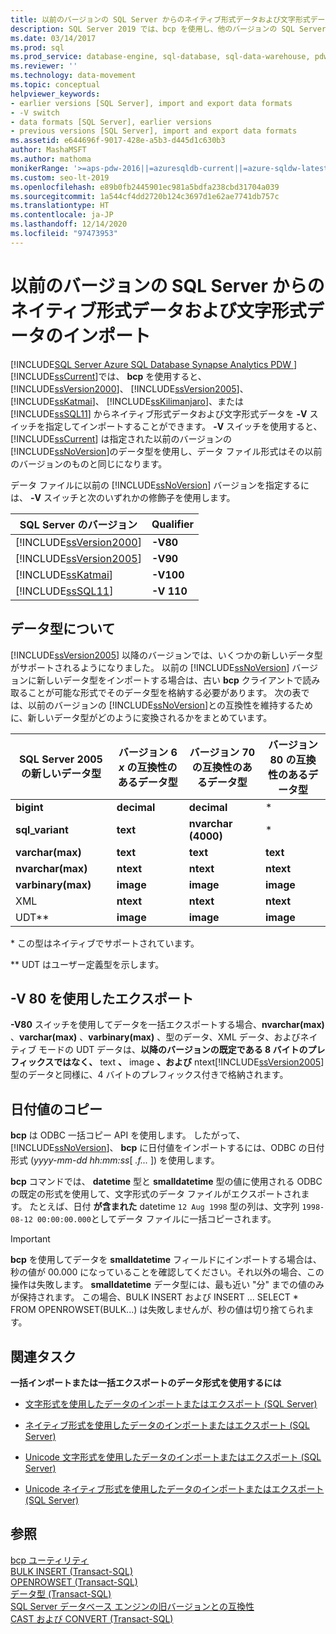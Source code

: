 ```yaml
---
title: 以前のバージョンの SQL Server からのネイティブ形式データおよび文字形式データのインポート
description: SQL Server 2019 では、bcp を使用し、他のバージョンの SQL Server からネイティブ形式データおよび文字形式データを -V スイッチと修飾子を指定してインポートすることができます。
ms.date: 03/14/2017
ms.prod: sql
ms.prod_service: database-engine, sql-database, sql-data-warehouse, pdw
ms.reviewer: ''
ms.technology: data-movement
ms.topic: conceptual
helpviewer_keywords:
- earlier versions [SQL Server], import and export data formats
- -V switch
- data formats [SQL Server], earlier versions
- previous versions [SQL Server], import and export data formats
ms.assetid: e644696f-9017-428e-a5b3-d445d1c630b3
author: MashaMSFT
ms.author: mathoma
monikerRange: '>=aps-pdw-2016||=azuresqldb-current||=azure-sqldw-latest||>=sql-server-2016||>=sql-server-linux-2017||=azuresqldb-mi-current'
ms.custom: seo-lt-2019
ms.openlocfilehash: e89b0fb2445901ec981a5bdfa238cbd31704a039
ms.sourcegitcommit: 1a544cf4dd2720b124c3697d1e62ae7741db757c
ms.translationtype: HT
ms.contentlocale: ja-JP
ms.lasthandoff: 12/14/2020
ms.locfileid: "97473953"
---
```

# <a name="import-native-and-character-format-data-from-earlier-versions-of-sql-server"></a>以前のバージョンの SQL Server からのネイティブ形式データおよび文字形式データのインポート
[!INCLUDE[SQL Server Azure SQL Database Synapse Analytics PDW ](../../includes/applies-to-version/sql-asdb-asdbmi-asa-pdw.md)]
  [!INCLUDE[ssCurrent](../../includes/sscurrent-md.md)]では、 **bcp** を使用すると、 [!INCLUDE[ssVersion2000](../../includes/ssversion2000-md.md)]、 [!INCLUDE[ssVersion2005](../../includes/ssversion2005-md.md)]、 [!INCLUDE[ssKatmai](../../includes/sskatmai-md.md)]、 [!INCLUDE[ssKilimanjaro](../../includes/sskilimanjaro-md.md)]、または [!INCLUDE[ssSQL11](../../includes/sssql11-md.md)] からネイティブ形式データおよび文字形式データを **-V** スイッチを指定してインポートすることができます。 **-V** スイッチを使用すると、 [!INCLUDE[ssCurrent](../../includes/sscurrent-md.md)] は指定された以前のバージョンの [!INCLUDE[ssNoVersion](../../includes/ssnoversion-md.md)]のデータ型を使用し、データ ファイル形式はその以前のバージョンのものと同じになります。  
  
 データ ファイルに以前の [!INCLUDE[ssNoVersion](../../includes/ssnoversion-md.md)] バージョンを指定するには、 **-V** スイッチと次のいずれかの修飾子を使用します。  
  
|SQL Server のバージョン|Qualifier|  
|------------------------|---------------|  
|[!INCLUDE[ssVersion2000](../../includes/ssversion2000-md.md)]|**-V80**|  
|[!INCLUDE[ssVersion2005](../../includes/ssversion2005-md.md)]|**-V90**|  
|[!INCLUDE[ssKatmai](../../includes/sskatmai-md.md)]|**-V100**|  
|[!INCLUDE[ssSQL11](../../includes/sssql11-md.md)]|**-V 110**|  
  
## <a name="interpretation-of-data-types"></a>データ型について  
 [!INCLUDE[ssVersion2005](../../includes/ssversion2005-md.md)] 以降のバージョンでは、いくつかの新しいデータ型がサポートされるようになりました。 以前の [!INCLUDE[ssNoVersion](../../includes/ssnoversion-md.md)] バージョンに新しいデータ型をインポートする場合は、古い **bcp** クライアントで読み取ることが可能な形式でそのデータ型を格納する必要があります。 次の表では、以前のバージョンの [!INCLUDE[ssNoVersion](../../includes/ssnoversion-md.md)]との互換性を維持するために、新しいデータ型がどのように変換されるかをまとめています。  
  
|SQL Server 2005 の新しいデータ型|バージョン 6 *x* の互換性のあるデータ型|バージョン 70 の互換性のあるデータ型|バージョン 80 の互換性のあるデータ型|  
|---------------------------------------|-------------------------------------------|-----------------------------------------|-----------------------------------------|  
|**bigint**|**decimal**|**decimal**|*|  
|**sql_variant**|**text**|**nvarchar (4000)**|*|  
|**varchar(max)**|**text**|**text**|**text**|  
|**nvarchar(max)**|**ntext**|**ntext**|**ntext**|  
|**varbinary(max)**|**image**|**image**|**image**|  
|XML|**ntext**|**ntext**|**ntext**|  
|UDT**|**image**|**image**|**image**|  
  
 \* この型はネイティブでサポートされています。  
  
 ** UDT はユーザー定義型を示します。  
  
## <a name="exporting-using--v-80"></a>-V 80 を使用したエクスポート  
 **-V80** スイッチを使用してデータを一括エクスポートする場合、**nvarchar(max)** 、**varchar(max)** 、**varbinary(max)** 、型のデータ、XML データ、およびネイティブ モードの UDT データは、**以降のバージョンの既定である 8 バイトのプレフィックスではなく、** text **、** image **、および** ntext[!INCLUDE[ssVersion2005](../../includes/ssversion2005-md.md)] 型のデータと同様に、4 バイトのプレフィックス付きで格納されます。  
  
## <a name="copying-date-values"></a>日付値のコピー  
 **bcp** は ODBC 一括コピー API を使用します。 したがって、 [!INCLUDE[ssNoVersion](../../includes/ssnoversion-md.md)]、 **bcp** に日付値をインポートするには、ODBC の日付形式 (*yyyy-mm-dd hh:mm:ss*[ *.f...* ]) を使用します。  
  
 **bcp** コマンドでは、 **datetime** 型と **smalldatetime** 型の値に使用される ODBC の既定の形式を使用して、文字形式のデータ ファイルがエクスポートされます。 たとえば、日付 **が含まれた** datetime `12 Aug 1998` 型の列は、文字列 `1998-08-12 00:00:00.000`としてデータ ファイルに一括コピーされます。  
  
> [!IMPORTANT]  
>  **bcp** を使用してデータを **smalldatetime** フィールドにインポートする場合は、秒の値が 00.000 になっていることを確認してください。それ以外の場合、この操作は失敗します。 **smalldatetime** データ型には、最も近い "分" までの値のみが保持されます。 この場合、BULK INSERT および INSERT ... SELECT * FROM OPENROWSET(BULK...) は失敗しませんが、秒の値は切り捨てられます。  
  
##  <a name="related-tasks"></a><a name="RelatedTasks"></a> 関連タスク  
 **一括インポートまたは一括エクスポートのデータ形式を使用するには**  
  
-   [文字形式を使用したデータのインポートまたはエクスポート &#40;SQL Server&#41;](../../relational-databases/import-export/use-character-format-to-import-or-export-data-sql-server.md)  
  
-   [ネイティブ形式を使用したデータのインポートまたはエクスポート &#40;SQL Server&#41;](../../relational-databases/import-export/use-native-format-to-import-or-export-data-sql-server.md)  
  
-   [Unicode 文字形式を使用したデータのインポートまたはエクスポート &#40;SQL Server&#41;](../../relational-databases/import-export/use-unicode-character-format-to-import-or-export-data-sql-server.md)  
  
-   [Unicode ネイティブ形式を使用したデータのインポートまたはエクスポート &#40;SQL Server&#41;](../../relational-databases/import-export/use-unicode-native-format-to-import-or-export-data-sql-server.md)  
  
## <a name="see-also"></a>参照  
 [bcp ユーティリティ](../../tools/bcp-utility.md)   
 [BULK INSERT &#40;Transact-SQL&#41;](../../t-sql/statements/bulk-insert-transact-sql.md)   
 [OPENROWSET &#40;Transact-SQL&#41;](../../t-sql/functions/openrowset-transact-sql.md)   
 [データ型 &#40;Transact-SQL&#41;](../../t-sql/data-types/data-types-transact-sql.md)   
 [SQL Server データベース エンジンの旧バージョンとの互換性](../../database-engine/discontinued-database-engine-functionality-in-sql-server.md)   
 [CAST および CONVERT &#40;Transact-SQL&#41;](../../t-sql/functions/cast-and-convert-transact-sql.md)  
  
